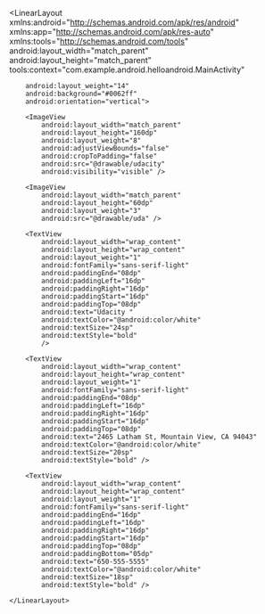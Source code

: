 <?xml version="1.0" encoding="utf-8"?>
<LinearLayout xmlns:android="http://schemas.android.com/apk/res/android"
    xmlns:app="http://schemas.android.com/apk/res-auto"
    xmlns:tools="http://schemas.android.com/tools"
    android:layout_width="match_parent"
    android:layout_height="match_parent"
    tools:context="com.example.android.helloandroid.MainActivity"
    
        android:layout_weight="14"
        android:background="#0062ff"
        android:orientation="vertical">

        <ImageView
            android:layout_width="match_parent"
            android:layout_height="160dp"
            android:layout_weight="8"
            android:adjustViewBounds="false"
            android:cropToPadding="false"
            android:src="@drawable/udacity"
            android:visibility="visible" />

        <ImageView
            android:layout_width="match_parent"
            android:layout_height="60dp"
            android:layout_weight="3"
            android:src="@drawable/uda" />

        <TextView
            android:layout_width="wrap_content"
            android:layout_height="wrap_content"
            android:layout_weight="1"
            android:fontFamily="sans-serif-light"
            android:paddingEnd="08dp"
            android:paddingLeft="16dp"
            android:paddingRight="16dp"
            android:paddingStart="16dp"
            android:paddingTop="08dp"
            android:text="Udacity "
            android:textColor="@android:color/white"
            android:textSize="24sp"
            android:textStyle="bold"
            />

        <TextView
            android:layout_width="wrap_content"
            android:layout_height="wrap_content"
            android:layout_weight="1"
            android:fontFamily="sans-serif-light"
            android:paddingEnd="08dp"
            android:paddingLeft="16dp"
            android:paddingRight="16dp"
            android:paddingStart="16dp"
            android:paddingTop="08dp"
            android:text="2465 Latham St, Mountain View, CA 94043"
            android:textColor="@android:color/white"
            android:textSize="20sp"
            android:textStyle="bold" />

        <TextView
            android:layout_width="wrap_content"
            android:layout_height="wrap_content"
            android:layout_weight="1"
            android:fontFamily="sans-serif-light"
            android:paddingEnd="16dp"
            android:paddingLeft="16dp"
            android:paddingRight="16dp"
            android:paddingStart="16dp"
            android:paddingTop="08dp"
            android:paddingBottom="05dp"
            android:text="650-555-5555"
            android:textColor="@android:color/white"
            android:textSize="18sp"
            android:textStyle="bold" />

    </LinearLayout>

